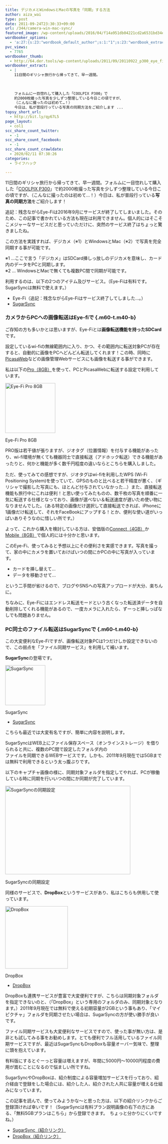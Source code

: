 ```yaml
---
title: デジカメとWindowsとMacの写真を「同期」する方法
author: aiza_wai
type: post
date: 2011-09-24T23:30:33+09:00
url: /344/camera-win-mac-sync/
featured_image: /wp-content/uploads/2016/04/f14a951db04221cd2a6531bd34e88252.png
wordbooker_options:
  - 'a:27:{s:23:"wordbook_default_author";s:1:"1";s:23:"wordbook_extract_length";s:3:"256";s:26:"wordbooker_publish_default";s:2:"on";s:21:"wordbooker_like_width";s:3:"250";s:25:"wordbook_fbshare_location";s:3:"top";s:24:"wordbook_fblike_location";s:3:"top";s:22:"wordbook_fblike_action";s:9:"recommend";s:27:"wordbook_fblike_colorscheme";s:4:"dark";s:20:"wordbook_fblike_font";s:5:"arial";s:22:"wordbook_fblike_button";s:12:"button_count";s:21:"wordbook_fblike_faces";s:5:"false";s:20:"wordbook_fblike_send";s:5:"false";s:18:"wordbook_attribute";s:12:"無印発信";s:29:"wordbook_republish_time_frame";s:2:"10";s:29:"wordbooker_status_update_text";s:35:": New blog post :  %title% - %link%";s:19:"wordbook_actionlink";s:3:"300";s:27:"wordbook_search_this_header";s:2:"on";s:32:"wordbook_description_meta_length";s:3:"350";s:20:"wordbook_comment_get";s:2:"on";s:21:"wordbook_comment_push";s:2:"on";s:18:"wordbook_page_post";s:15:"148216695246471";s:18:"wordbook_orandpage";s:1:"2";s:24:"wordbooker_comment_email";s:18:"aiaiaiya@gmail.com";s:18:"wordbook_noncename";s:10:"f1fd760a36";s:27:"wordbooker_publish_override";s:2:"on";s:23:"wordbook_scheduled_post";s:1:"0";s:17:"wordbook_new_post";s:1:"0";}'
pvc_views:
  - 7765
wordbooker_thumb:
  - http://64.der.tools/wp-content/uploads/2011/09/20110922_p300_eye_fi-400x216.png
wordbooker_extract:
  - |
    11日間のギリシャ旅行から帰ってきて、早一週間。
    
    
    
    フォルムに一目惚れして購入した「COOLPIX P300」で
    約2000枚撮った写真を少しずつ整理している今日この頃ですが、
    （こんなに撮ったのは初めて…！）
    今日は、私が普段行っている写真の同期方法をご紹介します ...
topsy_short_url:
  - http://bit.ly/qy67L5
page_layout:
  - col1
scc_share_count_twitter:
  - -1
scc_share_count_facebook:
  - -1
scc_share_count_crawldate:
  - 2020/02/11 07:38:26
categories:
  - ライフハック

---
```

11日間のギリシャ旅行から帰ってきて、早一週間。フォルムに一目惚れして購入した「<a href="http://www.amazon.co.jp/gp/product/B004MUIHUE/ref=as_li_qf_sp_asin_tl?ie=UTF8&tag=amayutazon-22&linkCode=as2&camp=247&creative=1211&creativeASIN=B004MUIHUE" target="_blank" rel="noopener">COOLPIX P300</a>」で約2000枚撮った写真を少しずつ整理している今日この頃ですが、（こんなに撮ったのは初めて…！）今日は、私が普段行っている**写真の同期方法**をご紹介します！

<!--more-->

追記：残念ながらEye-Fiは2016年9月にサービスが終了してしまいました。そのため、この記事で書かれている方法も現在は利用できません。個人的にはそこそこメジャーなサービスだと思っていただけに、突然のサービス終了はちょっと驚きましたね。

この方法を実践すれば、デジカメ（※1）とWindowsとMac（※2）で写真を完全同期する事が可能です。

※1 …ここで言う「デジカメ」はSDCard挿しっ放しのデジカメを意味し、カード内のデータをPCと同期します。  
※2 … WindowsとMacで無くても複数PC間で同期が可能です。

利用するのは、以下の2つのアイテム及びサービス。（Eye-Fiは有料です。SugarSyncは無料で使えます。）

  * Eye-Fi（追記：残念ながらEye-Fiはサービス終了してしました…。）
  * <a href="http://www.sugarsync.jp/" target="_blank" rel="noopener">SugarSync</a>

### カメラからPCへの画像転送はEye-fiで {.m60-t.m40-b}

ご存知の方も多いかとは思いますが、Eye-Fiとは**画像転送機能を持ったSDCard**です。

設定しているwi-fiの無線範囲内に入り、かつ、その範囲内に転送対象PCが存在すると、自動的に画像をPCへどんどん転送してくれます！この時、同時に<a href="https://picasaweb.google.com/home" target="_blank" rel="noopener">PicasaWeb</a>などの画像管理Webサービスにも画像を転送する事ができます。

私は以下の<a href="http://www.amazon.co.jp/gp/product/B003ITFTNI/ref=as_li_qf_sp_asin_il?ie=UTF8&tag=amayutazon-22&linkCode=as2&camp=247&creative=1211&creativeASIN=B003ITFTNI" target="_blank" rel="noopener">Pro（8GB）</a>を使って、PCとPicasaWebに転送する設定で利用しています。

<div style="width: 170px" class="wp-caption aligncenter">
  <a href="http://www.amazon.co.jp/gp/product/B003ITFTNI/ref=as_li_qf_sp_asin_il?ie=UTF8&tag=amayutazon-22&linkCode=as2&camp=247&creative=1211&creativeASIN=B003ITFTNI"><img src="http://ws.assoc-amazon.jp/widgets/q?_encoding=UTF8&Format=_SL160_&ASIN=B003ITFTNI&MarketPlace=JP&ID=AsinImage&WS=1&tag=amayutazon-22&ServiceVersion=20070822" alt="Eye-Fi Pro 8GB" width="160" height="160" border="0" /></a>
  
  <p class="wp-caption-text">
    Eye-Fi Pro 8GB
  </p>
</div>

<p class="al-c m10-t m20-b">
  PRO版は若干値が張りますが、<span class="underline" style="line-height: 1.5;">ジオタグ（位置情報）を付与する機能</span><span style="line-height: 1.5;">があったり、</span><span style="line-height: 1.5;">wi-fi環境が無くても機器同士で</span><span class="underline" style="line-height: 1.5;">直接転送（アドホック転送）できる機能</span><span style="line-height: 1.5;">があったりと、</span><span style="line-height: 1.5;">何かと機能が多く数千円程度の違いならとこちらを購入しました。</span>
</p>

ただ、使ってみての感想ですが、ジオタグはwi-fiを利用したWPS (Wi-Fi Positioning System)を使っていて、GPSのものと比べると若干精度が悪く、（ギリシャで撮影した写真にも、ほとんど付与されていなかった…）また、直接転送機能も旅行中にこれは便利！と思い使ってみたものの、数千枚の写真を順番に一気に転送する仕様となっており、画像が選べない＆転送速度が遅いため使い物になりませんでした。（ある特定の画像だけ選択して直接転送できれば、iPhoneに1画像だけ転送して、それをFaceBookにアップする！とか、便利な使い道がいっぱいありそうなのに惜しい所です。）

よって、これから購入を検討している方は、安価版の<a href="http://www.amazon.co.jp/gp/product/B003M05LMM/ref=as_li_qf_sp_asin_il?ie=UTF8&tag=amayutazon-22&linkCode=as2&camp=247&creative=1211&creativeASIN=B003M05LMM" target="_blank" rel="noopener">Connect（4GB）</a>か<a href="http://www.amazon.co.jp/gp/product/B004ZWQN28/ref=as_li_qf_sp_asin_il?ie=UTF8&tag=amayutazon-22&linkCode=as2&camp=247&creative=1211&creativeASIN=B004ZWQN28" target="_blank" rel="noopener">Mobile（8GB）</a>で個人的には十分かと思います。

このEye-Fi、使ってみると予想以上にその便利さを実感できます。写真を撮って、家の中にカメラを置いておけばいつの間にかPCの中に写真が入っています。

  * カードを挿し替えて…
  * データを移動させて…

という二手間が省けるので、ブログやSNSへの写真アップロードが大分、楽ちんに。

ちなみに、Eye-Fiにはエンドレス転送モードという<span class="underline">古くなった転送済データを自動削除してくれる機能</span>があるので、一度カメラに入れたら、ずーっと挿しっぱなしでも問題ありません。

### PC同士のファイル転送はSugarSyncで {.m60-t.m40-b}

この大変便利なEye-Fiですが、<span class="underline">画像転送対象PCは1つだけしか設定できない</span>ので、この弱点を「ファイル同期サービス」を利用して補います。

**SugarSync**の登場です。

<div id="attachment_348" style="width: 138px" class="wp-caption aligncenter">
  <img aria-describedby="caption-attachment-348" class="wp-image-348 size-full" title="SugarSync" src="https://mujiota.com/wp-content/uploads/2011/09/20110922_sugarsync.jpg" alt="SugarSync" width="128" height="128" />
  
  <p id="caption-attachment-348" class="wp-caption-text">
    SugarSync
  </p>
</div>

  * <a href="https://www.sugarsync.jp/" target="_blank" rel="noopener">SugarSync</a>

こちらも最近では大変有名ですが、簡単に内容を説明します。

SugarSyncはWEB上にファイル保存スペース（オンラインストレージ）を借りられると共に、複数のPC間で設定したフォルダ内の  
ファイルを同期できるWEBサービスです。しかも、2011年9月現在では5GBまでは無料で利用できるという太っ腹ぶりです。

以下のキャプチャ画像の様に、同期対象フォルダを指定してやれば、PCが稼働している時に同期を行いいつの間にか同期が完了しています。

<div id="attachment_345" style="width: 410px" class="wp-caption aligncenter">
  <img aria-describedby="caption-attachment-345" class="wp-image-345 size-medium" title="SugarSyncの同期設定" src="https://mujiota.com/wp-content/uploads/2011/09/20110922_picSync-400x283.png" alt="SugarSyncの同期設定" width="400" height="283" srcset="https://mujiota.com/wp-content/uploads/2011/09/20110922_picSync-400x283.png 400w, https://mujiota.com/wp-content/uploads/2011/09/20110922_picSync.png 691w" sizes="(max-width: 400px) 100vw, 400px" />
  
  <p id="caption-attachment-345" class="wp-caption-text">
    SugarSyncの同期設定
  </p>
</div>

同様のサービスで、**DropBox**というサービスがあり、私はこちらも併用して使っています。

<div id="attachment_349" style="width: 210px" class="wp-caption aligncenter">
  <img aria-describedby="caption-attachment-349" class="wp-image-349 size-full" title="DropBox" src="https://mujiota.com/wp-content/uploads/2011/09/20110922_dropbox1.jpg" alt="DropBox" width="200" height="200" />
  
  <p id="caption-attachment-349" class="wp-caption-text">
    DropBox
  </p>
</div>

  * <a href="https://www.dropbox.com/" target="_blank" rel="noopener">DropBox</a>

DropBoxも連携サービスが豊富で大変便利ですが、こちらは同期対象フォルダを指定できないのと、（「DropBox」という専用のフォルダのみ、同期対象となります。）2011年9月現在では無料で使える初期容量が2GBという事もあり、「マイピクチャ」フォルダを同期させたい場合は、SugarSyncの方が使い勝手が良いです。

ファイル同期サービスも大変便利なサービスですので、使った事が無い方は、是非とも試してみる事をお勧めします。とても便利でフル活用しているファイル同期サービスですが、最近はSugarSyncもDropBoxも容量オーバー気味で、整理に頭を抱えています。

有料版にするとぐーっと容量は増えますが、年間に5000円～10000円程度の費用が嵩むことになるので悩ましい所ですね。

SugarSyncやDropBoxは、<span class="b">紹介制度による容量増加サービス</span>を行っており、紹介経由で登録をした場合には、紹介した人、紹介された人共に容量が増える仕組みになっています。

この記事を読んで、使ってみようかな～と思った方は、以下の紹介リンクからご登録頂ければ幸いです！（SugarSyncは有料プラン説明画像の右下の方にある、「無料5GBプランはこちら」から登録できます。　ちょっと分かりにくいですね。）

  * <a href="https://www.sugarsync.com/referral?rf=e2vsykvvo3682&utm_source=txemail&utm_medium=email&utm_campaign=referral" target="_blank" rel="noopener">SugarSync（紹介リンク）</a>
  * <a href="http://db.tt/SWQUWv1" target="_blank" rel="noopener">DropBox（紹介リンク）</a>

&nbsp;